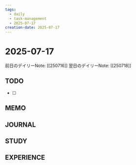 ```yaml
---
tags:
  - daily
  - task-management
  - 2025-07-17
creation-date: 2025-07-17
---
```


# 2025-07-17

前日のデイリーNote: [[250716]]
翌日のデイリーNote: [[250718]]

## TODO

- [ ] 

## MEMO

## JOURNAL

## STUDY

## EXPERIENCE 